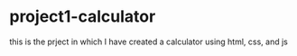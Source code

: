 # project1-calculator
this is the prject in which I have created a calculator using html, css, and js
